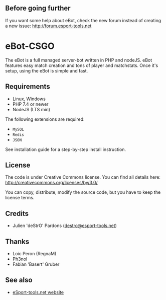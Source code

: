 ## Before going further

If you want some help about eBot, check the new forum instead of creating a new issue: http://forum.esport-tools.net

eBot-CSGO
==============

The eBot is a full managed server-bot written in PHP and nodeJS. eBot features easy match creation and tons of player and matchstats. Once it's setup, using the eBot is simple and fast.

## Requirements
* Linux, Windows
* PHP 7.4 or newer
* NodeJS (LTS min)

The following extensions are required:
* `MySQL`
* `Redis`
* `JSON`


See installation guide for a step-by-step install instruction.

## License
The code is under Creative Commons license. You can find all details here: http://creativecommons.org/licenses/by/3.0/

You can copy, distribute, modify the source code, but you have to keep the license terms.

## Credits
* Julien 'deStrO' Pardons (destro@esport-tools.net)

## Thanks
* Loic Peron (RegnaM)
* Ph3nol
* Fabian 'Basert' Gruber

## See also
* [eSport-tools.net website](http://www.esport-tools.net/)

